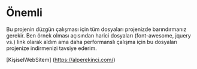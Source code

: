 # Önemli
Bu projenin düzgün çalışması için tüm dosyaları projenizde barındırmanız gerekir.
Ben örnek olması açısından harici dosyaları (font-awesome, jquery vs.) link olarak aldım ama daha performanslı çalışma için bu dosyaları projenize indirmenizi tavsiye ederim.

[KişiselWebSitem] (https://alperekinci.com/)